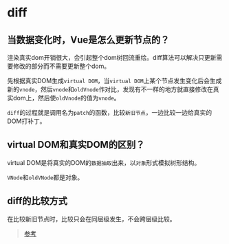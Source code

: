 # diff

## 当数据变化时，Vue是怎么更新节点的？

渲染真实dom开销很大，会引起整个dom树回流重绘。diff算法可以解决只更新需要修改的部分而不需要更新整个dom。

先根据真实DOM生成`virtual DOM`，当`virtual DOM`上某个节点发生变化后会生成新的`vnode`，然后`vnode`和`oldVnode`作对比，发现有不一样的地方就直接修改在真实dom上，然后使`oldVnode`的值为`vnode`。

`diff`的过程就是调用名为`patch`的函数，比较`新旧节点`，一边比较一边给真实的DOM打补丁。


## virtual DOM和真实DOM的区别？

virtual DOM是将真实的DOM的`数据抽取`出来，以`对象`形式模拟树形结构。

`VNode`和`oldVNode`都是对象。

## diff的比较方式

在比较新旧节点时，比较只会在同层级发生，不会跨层级比较。

> [参考](https://juejin.cn/post/6844903607913938951)
